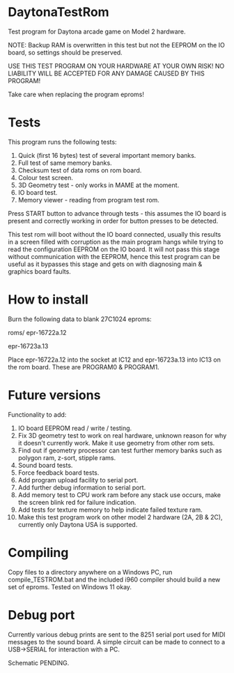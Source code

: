# DaytonaTestRom

Test program for Daytona arcade game on Model 2 hardware.

NOTE: Backup RAM is overwritten in this test but not the EEPROM on the IO board, so settings should be preserved.

USE THIS TEST PROGRAM ON YOUR HARDWARE AT YOUR OWN RISK! NO LIABILITY WILL BE ACCEPTED FOR ANY DAMAGE CAUSED BY THIS PROGRAM!

Take care when replacing the program eproms!


# Tests

This program runs the following tests:

1) Quick (first 16 bytes) test of several important memory banks.
2) Full test of same memory banks.
3) Checksum test of data roms on rom board.
4) Colour test screen.
5) 3D Geometry test - only works in MAME at the moment.
6) IO board test.
7) Memory viewer - reading from program test rom.

Press START button to advance through tests - this assumes the IO board is present and correctly working in order for button presses to be detected.

This test rom will boot without the IO board connected, usually this results in a screen filled with corruption as the main program hangs while trying to read the configuration EEPROM on the IO board. It will not pass this stage without communication with the EEPROM, hence this test program can be useful as it bypasses this stage and gets on with diagnosing main & graphics board faults.


# How to install

Burn the following data to blank 27C1024 eproms:

roms/
epr-16722a.12

epr-16723a.13

Place epr-16722a.12 into the socket at IC12 and epr-16723a.13 into IC13 on the rom board. These are PROGRAM0 & PROGRAM1.


# Future versions

Functionality to add:

1) IO board EEPROM read / write / testing.
2) Fix 3D geometry test to work on real hardware, unknown reason for why it doesn't currently work. Make it use geometry from other rom sets.
3) Find out if geometry processor can test further memory banks such as polygon ram, z-sort, stipple rams.
4) Sound board tests.
5) Force feedback board tests.
6) Add program upload facility to serial port.
7) Add further debug information to serial port.
8) Add memory test to CPU work ram before any stack use occurs, make the screen blink red for failure indication.
9) Add tests for texture memory to help indicate failed texture ram.
10) Make this test program work on other model 2 hardware (2A, 2B & 2C), currently only Daytona USA is supported.


# Compiling

Copy files to a directory anywhere on a Windows PC, run compile_TESTROM.bat and the included i960 compiler should build a new set of eproms. Tested on Windows 11 okay.


# Debug port

Currently various debug prints are sent to the 8251 serial port used for MIDI messages to the sound board. A simple circuit can be made to connect to a USB->SERIAL for interaction with a PC.

Schematic PENDING.





